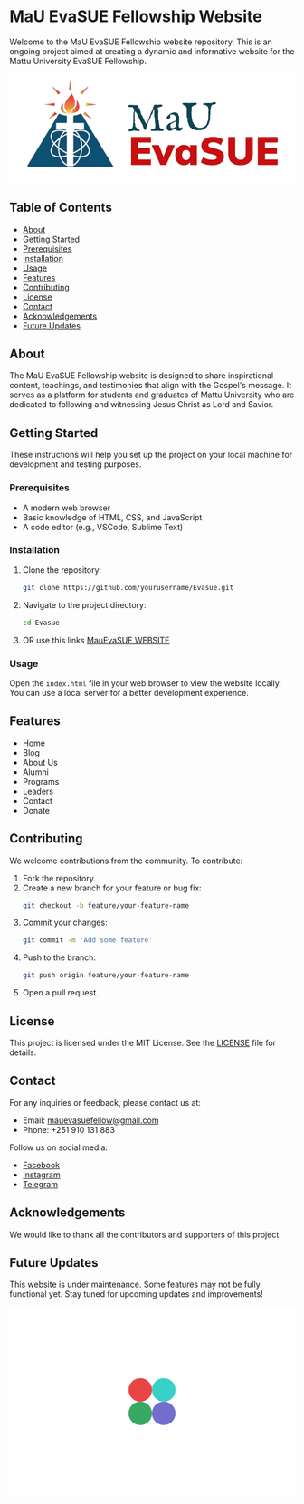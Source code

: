 # MaU EvaSUE Fellowship Website

Welcome to the MaU EvaSUE Fellowship website repository. This is an ongoing project aimed at creating a dynamic and informative website for the Mattu University EvaSUE Fellowship.

![Project Logo](img/logo.png)

## Table of Contents

- [About](#about)
- [Getting Started](#getting-started)
- [Prerequisites](#prerequisites)
- [Installation](#installation)
- [Usage](#usage)
- [Features](#features)
- [Contributing](#contributing)
- [License](#license)
- [Contact](#contact)
- [Acknowledgements](#acknowledgements)
- [Future Updates](#future-updates)

## About

The MaU EvaSUE Fellowship website is designed to share inspirational content, teachings, and testimonies that align with the Gospel's message. It serves as a platform for students and graduates of Mattu University who are dedicated to following and witnessing Jesus Christ as Lord and Savior.

## Getting Started

These instructions will help you set up the project on your local machine for development and testing purposes.

### Prerequisites

- A modern web browser
- Basic knowledge of HTML, CSS, and JavaScript
- A code editor (e.g., VSCode, Sublime Text)

### Installation

1. Clone the repository:
    ```sh
    git clone https://github.com/yourusername/Evasue.git
    ```
2. Navigate to the project directory:
    ```sh
    cd Evasue
    ```
3. OR use this links <a href="https://mauevasue.netlify.app/">MauEvaSUE WEBSITE</a>
### Usage

Open the `index.html` file in your web browser to view the website locally. You can use a local server for a better development experience.

## Features

- Home
- Blog
- About Us
- Alumni
- Programs
- Leaders
- Contact
- Donate

## Contributing

We welcome contributions from the community. To contribute:

1. Fork the repository.
2. Create a new branch for your feature or bug fix:
    ```sh
    git checkout -b feature/your-feature-name
    ```
3. Commit your changes:
    ```sh
    git commit -m 'Add some feature'
    ```
4. Push to the branch:
    ```sh
    git push origin feature/your-feature-name
    ```
5. Open a pull request.

## License

This project is licensed under the MIT License. See the [LICENSE](LICENSE) file for details.

## Contact

For any inquiries or feedback, please contact us at:
- Email: [mauevasuefellow@gmail.com](mailto:mauevasuefellow@gmail.com)
- Phone: +251 910 131 883

Follow us on social media:
- [Facebook](https://www.facebook.com/p/Mettu-university-EvaSU-fellowship-100065052878576/)
- [Instagram](https://www.instagram.com/meufellow/)
- [Telegram](https://t.me/meufellowbot)

## Acknowledgements

We would like to thank all the contributors and supporters of this project.

## Future Updates

This website is under maintenance. Some features may not be fully functional yet. Stay tuned for upcoming updates and improvements!

![Coming Soon](img/loading-gif.gif)
